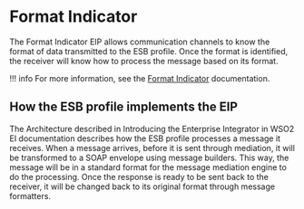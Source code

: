 # Format Indicator

The Format Indicator EIP allows communication channels to know the format of data transmitted to the ESB profile. Once the format is identified, the receiver will know how to process the message based on its format. 

!!! info
    For more information, see the [Format Indicator](http://www.eaipatterns.com/FormatIndicator.html) documentation.

## How the ESB profile implements the EIP

The Architecture described in Introducing the Enterprise Integrator in WSO2 EI documentation describes how the ESB profile processes a message it receives. When a message arrives, before it is sent through mediation, it will be transformed to a SOAP envelope using message builders. This way, the message will be in a standard format for the message mediation engine to do the processing. Once the response is ready to be sent back to the receiver, it will be changed back to its original format through message formatters. 
